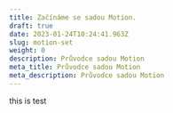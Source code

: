 ```yaml
---
title: Začínáme se sadou Motion.
draft: true
date: 2023-01-24T10:24:41.963Z
slug: motion-set
weight: 0
description: Průvodce sadou Motion
meta_title: Průvodce sadou Motion
meta_description: Průvodce sadou Motion
---
```

t﻿his is test